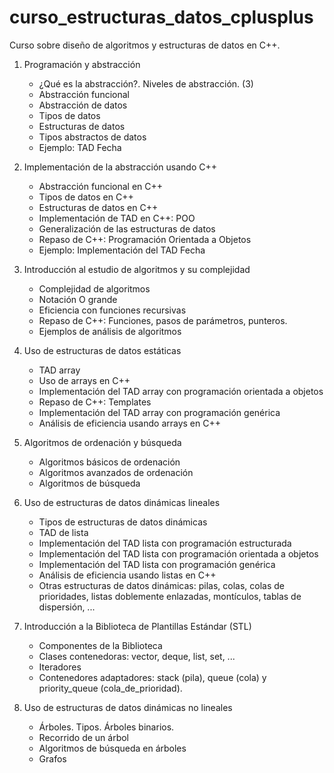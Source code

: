 # curso_estructuras_datos_cplusplus

Curso sobre diseño de algoritmos y estructuras de datos en C++.

1. Programación y abstracción
	* ¿Qué es la abstracción?. Niveles de abstracción. (3)
	* Abstracción funcional
	* Abstracción de datos
	* Tipos de datos
	* Estructuras de datos
	* Tipos abstractos de datos
	* Ejemplo: TAD Fecha

2. Implementación de la abstracción usando C++
	* Abstracción funcional en C++
	* Tipos de datos en C++
	* Estructuras de datos en C++
	* Implementación de TAD en C++: POO
	* Generalización de las estructuras de datos
	* Repaso de C++: Programación Orientada a Objetos
	* Ejemplo: Implementación del TAD Fecha

3. Introducción al estudio de algoritmos y su complejidad
	* Complejidad de algoritmos
	* Notación O grande
	* Eficiencia con funciones recursivas
	* Repaso de C++: Funciones, pasos de parámetros, punteros.
	* Ejemplos de análisis de algoritmos

4. Uso de estructuras de datos estáticas
	* TAD array
	* Uso de arrays en C++
	* Implementación del TAD array con programación orientada a objetos
	* Repaso de C++: Templates
	* Implementación del TAD array con programación genérica
	* Análisis de eficiencia usando arrays en C++

5. Algoritmos de ordenación y búsqueda
	* Algoritmos básicos de ordenación
	* Algoritmos avanzados de ordenación
	* Algoritmos de búsqueda

6. Uso de estructuras de datos dinámicas lineales
	* Tipos de estructuras de datos dinámicas
	* TAD de lista
	* Implementación del TAD lista con programación estructurada
	* Implementación del TAD lista con programación orientada a objetos
	* Implementación del TAD lista con programación genérica
	* Análisis de eficiencia usando listas en C++
	* Otras estructuras de datos dinámicas: pilas, colas, colas de prioridades, listas doblemente enlazadas, montículos, tablas de dispersión, ...

7. Introducción a la Biblioteca de Plantillas Estándar (STL)
	* Componentes de la Biblioteca
	* Clases contenedoras: vector, deque, list, set, ...
	* Iteradores
	* Contenedores adaptadores: stack (pila), queue (cola) y priority_queue (cola_de_prioridad).

8. Uso de estructuras de datos dinámicas no lineales
	* Árboles. Tipos. Árboles binarios.
	* Recorrido de un árbol
	* Algoritmos de búsqueda en árboles
	* Grafos

	
